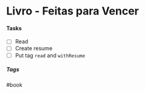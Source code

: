 # Livro - Feitas para Vencer

#### Tasks
- [ ] Read
- [ ] Create resume
- [ ] Put tag `read` and `withResume`

##### Tags
#book
